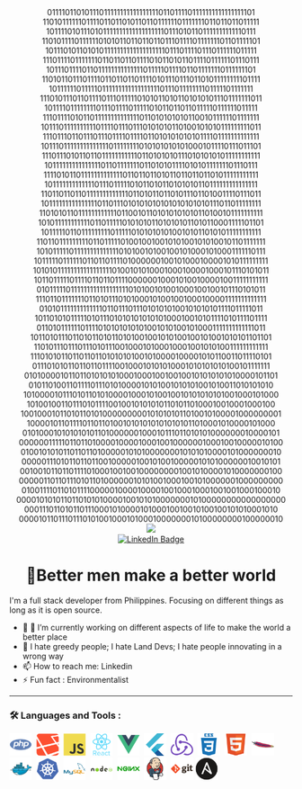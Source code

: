 <div id="header" align="center">
  011110110101110111111111111111110110111101111111111111111101
110101111110111101101101011011011111101111111011011011011111
101111010111010111111111111111111101110101101111111111110111
110101111011111101010110110110110111011110111111101101111101
101110101101010111111111111111111101110111101110111111011111
111011110111111101101101101111010110101101111011111101110111
101110111101101111111111111101111101111011011111110111111101
110101101110111101101101101111010111011101101011111111101111
101111110111110111111111111111111011101111111101111101111111
111010111011011110111011111010101101011010101011101111111011
101111011111111011101111011111010110110110111110111111011111
111011110101101111111111111101101010101011001011111101111111
101110111111111101111011101110101010110100101010111111111011
111011101101110111011110111101101010101010111101111111111111
101110111111111111110111111110101010101010001011110111011101
111011101011011011111111111011010101011101010101011111111111
101111111111111110110111111101101010111101010111111101110111
111101011011111111111110110110110101101101101101011111111111
101111111111111011101111101011010110101010110111111111111111
110110110110111111111111101101011011010111011010011110111011
101111111111111110110111010101010101010101010111011011111111
110101011011111111111101100101101010101010110100101111111111
101011111111111011011111010101011010101011010110001111101101
101111101101111111110111110101010101001010110101011111111111
110110111111111011011111010010010010101001010100101101111111
101011111011111111111111010100101001001010001010001111110111
101111101111110110110111101000000100101000100001010111111111
101010111111111111111110100101010001000100001000101110101011
101101111101111011011011110000001000101001000010011111111111
010111110111111111111111111010100101001000100100101110101011
111011011111110110101110101000101001001000100001111111111111
010101111111111111011011101110101010100101010101111011111011
101101010111110101110101010101010100010010101111010111101111
011010111111011110101010101010010101001010001111111111111011
101101011101101011010110101001001010100100101001010101101101
110101110111011101011100100010100010001001010100111111111111
111010101101101101101010101001010000100001010110011011110101
011101010110110110111100100010101010001010101010100101111111
010100001011011010101010001000100100100101010101010000101101
010110100110111101110101000010101001010101001010011010101010
101000010111010110101000010001010010010101010101001000101000
101001001101110101111001001010101011010110100010010001000100
100100010110101101010000000001010101011010010100001000000001
100001011011110110110100101010101010101011010001010000101000
010100010101010101101000000100010111011010101000000010000101
000000111110110110100001000010001001000000100010010000010100
010010101011011011010000010101000000010101010000101000000010
000001110101101101100100000100101001000001010100000010010101
001001011011011110100010010010000000010010100001010000000100
000001101101110101101000000101010010001001010000001000000000
010011110110101111000001000010000100100010001001001000100010
000010101011011010101000010010101000000010100000000000000000
000111011010110111000101000010100010010010100100101010001010
000010110111011101010010001010001000000010100000000100000010
  <br /><img src="https://media.giphy.com/media/h3u7w8BR07IHDsnzQw/giphy.gif" width="100"/>
  <div id="badges">
    <a href="https://www.linkedin.com/in/chriscupas/">
      <img src="https://img.shields.io/badge/LinkedIn-blue?style=for-the-badge&logo=linkedin&logoColor=white" alt="LinkedIn Badge"/>
    </a>
  </div>
  <h1>
    🔨Better men make a better world
  </h1>
</div>



I'm a full stack developer from Philippines. Focusing on different things as long as it is open source. 

- 🔭 🌱 I’m currently working on different aspects of life to make the world a better place
- 🤔 I hate greedy people; I hate Land Devs; I hate people innovating in a wrong way
- 📫 How to reach me: Linkedin
- ⚡ Fun fact : Environmentalist
---
### :hammer_and_wrench: Languages and Tools :
<div>
  <img src="https://raw.githubusercontent.com/devicons/devicon/master/icons/php/php-plain.svg" title="PHP" alt="PHP" width="40" height="40"/>&nbsp;
  <img src="https://raw.githubusercontent.com/devicons/devicon/master/icons/laravel/laravel-plain.svg" title="Laravel" alt="Laravel" width="40" height="40"/>&nbsp;
  <img src="https://github.com/devicons/devicon/blob/master/icons/javascript/javascript-original.svg" title="VueJS" alt="VueJS" width="40" height="40"/>&nbsp;
  <img src="https://github.com/devicons/devicon/blob/master/icons/react/react-original-wordmark.svg" title="React" alt="React" width="40" height="40"/>&nbsp;
  <img src="https://raw.githubusercontent.com/devicons/devicon/master/icons/vuejs/vuejs-original.svg" title="JavaScript" alt="JavaScript" width="40" height="40"/>&nbsp;
  <img src="https://github.com/devicons/devicon/blob/master/icons/flutter/flutter-original.svg" title="Flutter" alt="Flutter" width="40" height="40"/>&nbsp;
  <img src="https://github.com/devicons/devicon/blob/master/icons/redux/redux-original.svg" title="Redux" alt="Redux " width="40" height="40"/>&nbsp;
  <img src="https://github.com/devicons/devicon/blob/master/icons/css3/css3-plain-wordmark.svg"  title="CSS3" alt="CSS" width="40" height="40"/>&nbsp;
  <img src="https://github.com/devicons/devicon/blob/master/icons/html5/html5-original.svg" title="HTML5" alt="HTML" width="40" height="40"/>&nbsp;
  <img src="https://raw.githubusercontent.com/devicons/devicon/master/icons/apache/apache-original.svg" title="Apache" alt="Apache" width="40" height="40"/>&nbsp;
  <img src="https://raw.githubusercontent.com/devicons/devicon/master/icons/docker/docker-original.svg" title="Docker"  alt="Docker" width="40" height="40"/>&nbsp;
  <img src="https://raw.githubusercontent.com/devicons/devicon/master/icons/kubernetes/kubernetes-plain.svg" title="Kubernetes"  alt="Kubernetes" width="40" height="40"/>&nbsp;
  <img src="https://github.com/devicons/devicon/blob/master/icons/mysql/mysql-original-wordmark.svg" title="MySQL"  alt="MySQL" width="40" height="40"/>&nbsp;
  <img src="https://github.com/devicons/devicon/blob/master/icons/nodejs/nodejs-original-wordmark.svg" title="NodeJS" alt="NodeJS" width="40" height="40"/>&nbsp;
  <img src="https://raw.githubusercontent.com/devicons/devicon/master/icons/nginx/nginx-original.svg" title="Nginx" alt="Nginx" width="40" height="40"/>&nbsp;
  <img src="https://raw.githubusercontent.com/devicons/devicon/master/icons/jenkins/jenkins-original.svg" title="Jenkins" alt="Jenkins" width="40" height="40"/>&nbsp;
  <img src="https://github.com/devicons/devicon/blob/master/icons/git/git-original-wordmark.svg" title="Git" **alt="Git" width="40" height="40"/>
  <img src="https://github.com/devicons/devicon/blob/master/icons/ansible/ansible-original.svg" title="Git" **alt="Git" width="40" height="40"/>
</div>

